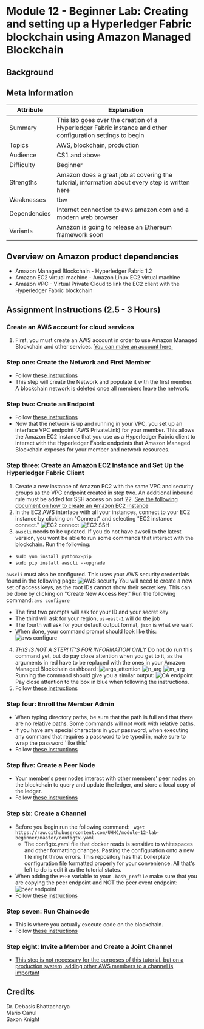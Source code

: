 # Module 12 - Beginner Lab: Creating and setting up a Hyperledger Fabric blockchain using Amazon Managed Blockchain

## Background

## Meta Information
| Attribute | Explanation |
| - | - |
| Summary | This lab goes over the creation of a Hyperledger Fabric instance and other configuration settings to begin |
| Topics | AWS, blockchain, production |
| Audience | CS1 and above |
| Difficulty | Beginner |
| Strengths | Amazon does a great job at covering the tutorial, information about every step is written here |
| Weaknesses | tbw |
| Dependencies | Internet connection to aws.amazon.com and a modern web browser |
| Variants | Amazon is going to release an Ethereum framework soon |

## Overview on Amazon product dependencies
* Amazon Managed Blockchain - Hyperledger Fabric 1.2 
* Amazon EC2 virtual machine - Amazon Linux EC2 virtual machine
* Amazon VPC - Virtual Private Cloud to link the EC2 client with the Hyperledger Fabric blockchain

## Assignment Instructions (2.5 - 3 Hours)
### Create an AWS account for cloud services
1. First, you must create an AWS account in order to use Amazon Managed Blockchain and other services. [You can make an account here.](https://aws.amazon.com/resources/create-account/)

### Step one: Create the Network and First Member
* Follow [these instructions](https://docs.aws.amazon.com/managed-blockchain/latest/managementguide/get-started-create-network.html)
* This step will create the Network and populate it with the first member. A blockchain network is deleted once all members leave the network.

### Step two: Create an Endpoint
* Follow [these instructions](https://docs.aws.amazon.com/managed-blockchain/latest/managementguide/get-started-create-endpoint.html)
* Now that the network is up and running in your VPC, you set up an interface VPC endpoint (AWS PrivateLink) for your member. This allows the Amazon EC2 instance that you use as a Hyperledger Fabric client to interact with the Hyperledger Fabric endpoints that Amazon Managed Blockchain exposes for your member and network resources.  

### Step three: Create an Amazon EC2 Instance and Set Up the Hyperledger Fabric Client
1. Create a new instance of Amazon EC2 with the same VPC and security groups as the VPC endpoint created in step two. An additional inbound rule must be added for SSH access on port 22. [See the following document on how to create an Amazon EC2 instance](https://docs.aws.amazon.com/efs/latest/ug/gs-step-one-create-ec2-resources.html)
2. In the EC2 AWS interface with all your instances, connect to your EC2 instance by clicking on "Connect" and selecting "EC2 instance connect."
![EC2 connect](/res/EC2_connect.PNG)
![EC2 SSH](/res/EC2_SSH.PNG)
3. `awscli` needs to be updated. If you do not have awscli to the latest version, you wont be able to run some commands that interact with the blockchain. Run the following:
* ``sudo yum install python2-pip``
* ``sudo pip install awscli --upgrade``

`awscli` must also be configured. This uses your AWS security credentials found in the following page:
![AWS security](/res/access_keys.PNG)
You will need to create a new set of access keys, as the root IDs cannot show their secret key. This can be done by clicking on "Create New Access Key." Run the following command:
``aws configure``
* The first two prompts will ask for your ID and your secret key
* The third will ask for your region, `us-east-1` will do the job
* The fourth will ask for your default output format, `json` is what we want
* When done, your command prompt should look like this:
![aws configure](/res/aws_configure.PNG)
4. *THIS IS NOT A STEP! IT'S FOR INFORMATION ONLY* Do not do run this command yet, but do pay close attention when you get to it, as the arguments in red have to be replaced with the ones in your Amazon Managed Blockchain dashboard:
![args_attention](/res/args_attention.PNG)
![n_arg](/res/n_arg.PNG)
![m_arg](/res/m_arg.PNG)
Running the command should give you a similar output:
![CA endpoint](/res/ca_endpoint.PNG)
Pay close attention to the box in blue when following the instructions.
5. Follow [these instructions](https://docs.aws.amazon.com/managed-blockchain/latest/managementguide/get-started-create-client.html)

### Step four: Enroll the Member Admin
* When typing directory paths, be sure that the path is full and that there are no relative paths. Some commands will not work with relative paths.
* If you have any special characters in your password, when executing any command that requires a password to be typed in, make sure to wrap the password 'like this'
* Follow [these instructions](https://docs.aws.amazon.com/managed-blockchain/latest/managementguide/get-started-enroll-admin.html)

### Step five: Create a Peer Node
* Your member's peer nodes interact with other members' peer nodes on the blockchain to query and update the ledger, and store a local copy of the ledger.
* Follow [these instructions](https://docs.aws.amazon.com/managed-blockchain/latest/managementguide/get-started-create-peer-node.html)

### Step six: Create a Channel
* Before you begin run the following command:
`` wget https://raw.githubusercontent.com/UHMC/module-12-lab-beginner/master/configtx.yaml``
	* The configtx.yaml file that docker reads is sensitive to whitespaces and other formatting changes. Pasting the configuration onto a new file might throw errors. This repository has that boilerplate configuration file formatted properly for your convenience. All that's left to do is edit it as the tutorial states.
* When adding the `PEER` variable to your `.bash_profile` make sure that you are copying the peer endpoint and NOT the peer event endpoint:
![peer endpoint](/res/peer_endpoint.PNG)
* Follow [these instructions](https://docs.aws.amazon.com/managed-blockchain/latest/managementguide/get-started-create-channel.html)
### Step seven: Run Chaincode
* This is where you actually execute code on the blockchain. 
* Follow [these instructions](https://docs.aws.amazon.com/managed-blockchain/latest/managementguide/get-started-chaincode.html)

### Step eight: Invite a Member and Create a Joint Channel
* [This step is not necessary for the purposes of this tutorial, but on a production system, adding other AWS members to a channel is important](https://docs.aws.amazon.com/managed-blockchain/latest/managementguide/get-started-joint-channel.html)


## Credits
Dr. Debasis Bhattacharya  
Mario Canul  
Saxon Knight  
